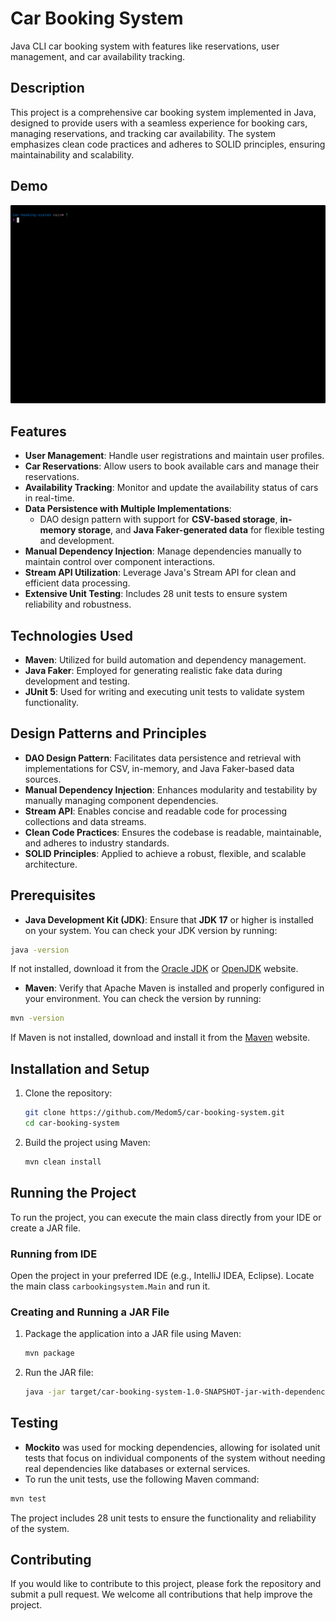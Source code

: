 # Car Booking System

Java CLI car booking system with features like reservations, user management, and car availability tracking.

## Description

This project is a comprehensive car booking system implemented in Java, designed to provide users with a seamless experience for booking cars, managing reservations, and tracking car availability. The system emphasizes clean code practices and adheres to SOLID principles, ensuring maintainability and scalability.

## Demo

![project demo](assets/java.gif)

## Features

- **User Management**: Handle user registrations and maintain user profiles.
- **Car Reservations**: Allow users to book available cars and manage their reservations.
- **Availability Tracking**: Monitor and update the availability status of cars in real-time.
- **Data Persistence with Multiple Implementations**:
  - DAO design pattern with support for **CSV-based storage**, **in-memory storage**, and **Java Faker-generated data** for flexible testing and development.
- **Manual Dependency Injection**: Manage dependencies manually to maintain control over component interactions.
- **Stream API Utilization**: Leverage Java's Stream API for clean and efficient data processing.
- **Extensive Unit Testing**: Includes 28 unit tests to ensure system reliability and robustness.

## Technologies Used

- **Maven**: Utilized for build automation and dependency management.
- **Java Faker**: Employed for generating realistic fake data during development and testing.
- **JUnit 5**: Used for writing and executing unit tests to validate system functionality.

## Design Patterns and Principles

- **DAO Design Pattern**: Facilitates data persistence and retrieval with implementations for CSV, in-memory, and Java Faker-based data sources.
- **Manual Dependency Injection**: Enhances modularity and testability by manually managing component dependencies.
- **Stream API**: Enables concise and readable code for processing collections and data streams.
- **Clean Code Practices**: Ensures the codebase is readable, maintainable, and adheres to industry standards.
- **SOLID Principles**: Applied to achieve a robust, flexible, and scalable architecture.

## Prerequisites

- **Java Development Kit (JDK)**: Ensure that **JDK 17** or higher is installed on your system. You can check your JDK version by running:

```bash
java -version
```

If not installed, download it from the [Oracle JDK](https://www.oracle.com/java/technologies/javase-downloads.html) or [OpenJDK](https://openjdk.org/) website.

- **Maven**: Verify that Apache Maven is installed and properly configured in your environment. You can check the version by running:

```bash
mvn -version
```

If Maven is not installed, download and install it from the [Maven](https://maven.apache.org/download.cgi) website.

## Installation and Setup

1. Clone the repository:

   ```bash
   git clone https://github.com/Medom5/car-booking-system.git
   cd car-booking-system
   ```

2. Build the project using Maven:
   ```bash
   mvn clean install
   ```

## Running the Project

To run the project, you can execute the main class directly from your IDE or create a JAR file.

### Running from IDE

Open the project in your preferred IDE (e.g., IntelliJ IDEA, Eclipse).
Locate the main class `carbookingsystem.Main` and run it.

### Creating and Running a JAR File

1. Package the application into a JAR file using Maven:
   ```bash
   mvn package
   ```
2. Run the JAR file:
    ```bash
    java -jar target/car-booking-system-1.0-SNAPSHOT-jar-with-dependencies.jar
    ```

## Testing
- **Mockito** was used for mocking dependencies, allowing for isolated unit tests that focus on individual components of the system without needing real dependencies like databases or external services.
- To run the unit tests, use the following Maven command:

```bash
mvn test
```

The project includes 28 unit tests to ensure the functionality and reliability of the system.

## Contributing

If you would like to contribute to this project, please fork the repository and submit a pull request. We welcome all contributions that help improve the project.
